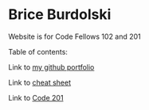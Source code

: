 # Brice Burdolski

Website is for Code Fellows 102 and 201


Table of contents:

Link to [my github portfolio](https://github.com/burdolski/reading-notes)

Link to [cheat sheet](https://github.com/burdolski/reading-notes/blob/main/cheat%20sheet.md)

Link to [Code 201](https://github.com/burdolski/reading-notes/blob/main/Code%20201%20reading%20notes)
